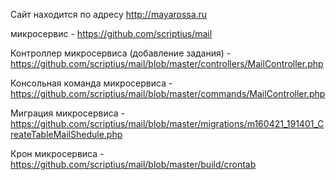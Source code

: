 Сайт находится по адресу http://mayarossa.ru


микросервис - https://github.com/scriptius/mail

Контроллер микросервиса (добавление задания) - https://github.com/scriptius/mail/blob/master/controllers/MailController.php

Консольная команда микросервиса - https://github.com/scriptius/mail/blob/master/commands/MailController.php

Миграция микросервиса - https://github.com/scriptius/mail/blob/master/migrations/m160421_191401_CreateTableMailShedule.php

Крон микросервиса - https://github.com/scriptius/mail/blob/master/build/crontab
